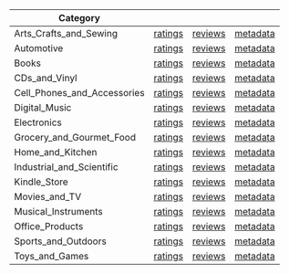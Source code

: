 | Category |  |  |  | 
 |----------|:-----:|:-----:|:-----:|
Arts_Crafts_and_Sewing | [ratings](https://ciir.cs.umass.edu/downloads/XMarket/FULL/cn/Arts_Crafts_and_Sewing/ratings_cn_Arts_Crafts_and_Sewing.txt.gz) | [reviews](https://ciir.cs.umass.edu/downloads/XMarket/FULL/cn/Arts_Crafts_and_Sewing/reviews_cn_Arts_Crafts_and_Sewing.json.gz) | [metadata](https://ciir.cs.umass.edu/downloads/XMarket/FULL/cn/Arts_Crafts_and_Sewing/metadata_cn_Arts_Crafts_and_Sewing.json.gz) |  
Automotive | [ratings](https://ciir.cs.umass.edu/downloads/XMarket/FULL/cn/Automotive/ratings_cn_Automotive.txt.gz) | [reviews](https://ciir.cs.umass.edu/downloads/XMarket/FULL/cn/Automotive/reviews_cn_Automotive.json.gz) | [metadata](https://ciir.cs.umass.edu/downloads/XMarket/FULL/cn/Automotive/metadata_cn_Automotive.json.gz) |  
Books | [ratings](https://ciir.cs.umass.edu/downloads/XMarket/FULL/cn/Books/ratings_cn_Books.txt.gz) | [reviews](https://ciir.cs.umass.edu/downloads/XMarket/FULL/cn/Books/reviews_cn_Books.json.gz) | [metadata](https://ciir.cs.umass.edu/downloads/XMarket/FULL/cn/Books/metadata_cn_Books.json.gz) |  
CDs_and_Vinyl | [ratings](https://ciir.cs.umass.edu/downloads/XMarket/FULL/cn/CDs_and_Vinyl/ratings_cn_CDs_and_Vinyl.txt.gz) | [reviews](https://ciir.cs.umass.edu/downloads/XMarket/FULL/cn/CDs_and_Vinyl/reviews_cn_CDs_and_Vinyl.json.gz) | [metadata](https://ciir.cs.umass.edu/downloads/XMarket/FULL/cn/CDs_and_Vinyl/metadata_cn_CDs_and_Vinyl.json.gz) |  
Cell_Phones_and_Accessories | [ratings](https://ciir.cs.umass.edu/downloads/XMarket/FULL/cn/Cell_Phones_and_Accessories/ratings_cn_Cell_Phones_and_Accessories.txt.gz) | [reviews](https://ciir.cs.umass.edu/downloads/XMarket/FULL/cn/Cell_Phones_and_Accessories/reviews_cn_Cell_Phones_and_Accessories.json.gz) | [metadata](https://ciir.cs.umass.edu/downloads/XMarket/FULL/cn/Cell_Phones_and_Accessories/metadata_cn_Cell_Phones_and_Accessories.json.gz) |  
Digital_Music | [ratings](https://ciir.cs.umass.edu/downloads/XMarket/FULL/cn/Digital_Music/ratings_cn_Digital_Music.txt.gz) | [reviews](https://ciir.cs.umass.edu/downloads/XMarket/FULL/cn/Digital_Music/reviews_cn_Digital_Music.json.gz) | [metadata](https://ciir.cs.umass.edu/downloads/XMarket/FULL/cn/Digital_Music/metadata_cn_Digital_Music.json.gz) |  
Electronics | [ratings](https://ciir.cs.umass.edu/downloads/XMarket/FULL/cn/Electronics/ratings_cn_Electronics.txt.gz) | [reviews](https://ciir.cs.umass.edu/downloads/XMarket/FULL/cn/Electronics/reviews_cn_Electronics.json.gz) | [metadata](https://ciir.cs.umass.edu/downloads/XMarket/FULL/cn/Electronics/metadata_cn_Electronics.json.gz) |  
Grocery_and_Gourmet_Food | [ratings](https://ciir.cs.umass.edu/downloads/XMarket/FULL/cn/Grocery_and_Gourmet_Food/ratings_cn_Grocery_and_Gourmet_Food.txt.gz) | [reviews](https://ciir.cs.umass.edu/downloads/XMarket/FULL/cn/Grocery_and_Gourmet_Food/reviews_cn_Grocery_and_Gourmet_Food.json.gz) | [metadata](https://ciir.cs.umass.edu/downloads/XMarket/FULL/cn/Grocery_and_Gourmet_Food/metadata_cn_Grocery_and_Gourmet_Food.json.gz) |  
Home_and_Kitchen | [ratings](https://ciir.cs.umass.edu/downloads/XMarket/FULL/cn/Home_and_Kitchen/ratings_cn_Home_and_Kitchen.txt.gz) | [reviews](https://ciir.cs.umass.edu/downloads/XMarket/FULL/cn/Home_and_Kitchen/reviews_cn_Home_and_Kitchen.json.gz) | [metadata](https://ciir.cs.umass.edu/downloads/XMarket/FULL/cn/Home_and_Kitchen/metadata_cn_Home_and_Kitchen.json.gz) |  
Industrial_and_Scientific | [ratings](https://ciir.cs.umass.edu/downloads/XMarket/FULL/cn/Industrial_and_Scientific/ratings_cn_Industrial_and_Scientific.txt.gz) | [reviews](https://ciir.cs.umass.edu/downloads/XMarket/FULL/cn/Industrial_and_Scientific/reviews_cn_Industrial_and_Scientific.json.gz) | [metadata](https://ciir.cs.umass.edu/downloads/XMarket/FULL/cn/Industrial_and_Scientific/metadata_cn_Industrial_and_Scientific.json.gz) |  
Kindle_Store | [ratings](https://ciir.cs.umass.edu/downloads/XMarket/FULL/cn/Kindle_Store/ratings_cn_Kindle_Store.txt.gz) | [reviews](https://ciir.cs.umass.edu/downloads/XMarket/FULL/cn/Kindle_Store/reviews_cn_Kindle_Store.json.gz) | [metadata](https://ciir.cs.umass.edu/downloads/XMarket/FULL/cn/Kindle_Store/metadata_cn_Kindle_Store.json.gz) |  
Movies_and_TV | [ratings](https://ciir.cs.umass.edu/downloads/XMarket/FULL/cn/Movies_and_TV/ratings_cn_Movies_and_TV.txt.gz) | [reviews](https://ciir.cs.umass.edu/downloads/XMarket/FULL/cn/Movies_and_TV/reviews_cn_Movies_and_TV.json.gz) | [metadata](https://ciir.cs.umass.edu/downloads/XMarket/FULL/cn/Movies_and_TV/metadata_cn_Movies_and_TV.json.gz) |  
Musical_Instruments | [ratings](https://ciir.cs.umass.edu/downloads/XMarket/FULL/cn/Musical_Instruments/ratings_cn_Musical_Instruments.txt.gz) | [reviews](https://ciir.cs.umass.edu/downloads/XMarket/FULL/cn/Musical_Instruments/reviews_cn_Musical_Instruments.json.gz) | [metadata](https://ciir.cs.umass.edu/downloads/XMarket/FULL/cn/Musical_Instruments/metadata_cn_Musical_Instruments.json.gz) |  
Office_Products | [ratings](https://ciir.cs.umass.edu/downloads/XMarket/FULL/cn/Office_Products/ratings_cn_Office_Products.txt.gz) | [reviews](https://ciir.cs.umass.edu/downloads/XMarket/FULL/cn/Office_Products/reviews_cn_Office_Products.json.gz) | [metadata](https://ciir.cs.umass.edu/downloads/XMarket/FULL/cn/Office_Products/metadata_cn_Office_Products.json.gz) |  
Sports_and_Outdoors | [ratings](https://ciir.cs.umass.edu/downloads/XMarket/FULL/cn/Sports_and_Outdoors/ratings_cn_Sports_and_Outdoors.txt.gz) | [reviews](https://ciir.cs.umass.edu/downloads/XMarket/FULL/cn/Sports_and_Outdoors/reviews_cn_Sports_and_Outdoors.json.gz) | [metadata](https://ciir.cs.umass.edu/downloads/XMarket/FULL/cn/Sports_and_Outdoors/metadata_cn_Sports_and_Outdoors.json.gz) |  
Toys_and_Games | [ratings](https://ciir.cs.umass.edu/downloads/XMarket/FULL/cn/Toys_and_Games/ratings_cn_Toys_and_Games.txt.gz) | [reviews](https://ciir.cs.umass.edu/downloads/XMarket/FULL/cn/Toys_and_Games/reviews_cn_Toys_and_Games.json.gz) | [metadata](https://ciir.cs.umass.edu/downloads/XMarket/FULL/cn/Toys_and_Games/metadata_cn_Toys_and_Games.json.gz) |  
